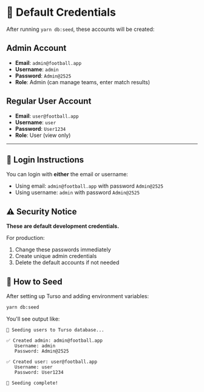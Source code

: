 # 🔑 Default Credentials

After running `yarn db:seed`, these accounts will be created:

## Admin Account

- **Email**: `admin@football.app`
- **Username**: `admin`
- **Password**: `Admin@2525`
- **Role**: Admin (can manage teams, enter match results)

## Regular User Account

- **Email**: `user@football.app`
- **Username**: `user`
- **Password**: `User1234`
- **Role**: User (view only)

---

## 📝 Login Instructions

You can login with **either** the email or username:

- Using email: `admin@football.app` with password `Admin@2525`
- Using username: `admin` with password `Admin@2525`

## ⚠️ Security Notice

**These are default development credentials.**

For production:

1. Change these passwords immediately
2. Create unique admin credentials
3. Delete the default accounts if not needed

## 🔄 How to Seed

After setting up Turso and adding environment variables:

```bash
yarn db:seed
```

You'll see output like:

```
🌱 Seeding users to Turso database...

✅ Created admin: admin@football.app
   Username: admin
   Password: Admin@2525

✅ Created user: user@football.app
   Username: user
   Password: User1234

🎉 Seeding complete!
```
